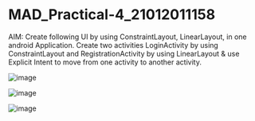# MAD_Practical-4_21012011158

AIM: Create following UI by using ConstraintLayout, LinearLayout, in one android Application. Create two activities LoginActivity by using ConstraintLayout and RegistrationActivity by using LinearLayout & use Explicit Intent to move from one activity to another activity.

![image](https://github.com/vikaslohar21/MAD_Practical-4_21012011158/assets/98016883/33239874-35b4-4fcf-b6c3-9cd1d8747cd1)

![image](https://github.com/vikaslohar21/MAD_Practical-4_21012011158/assets/98016883/f6f22a48-27d1-4b1f-8626-b1828f4e5490)

![image](https://github.com/vikaslohar21/MAD_Practical-4_21012011158/assets/98016883/c88ab4b5-c7dd-4696-8437-7a2b4654297a)

